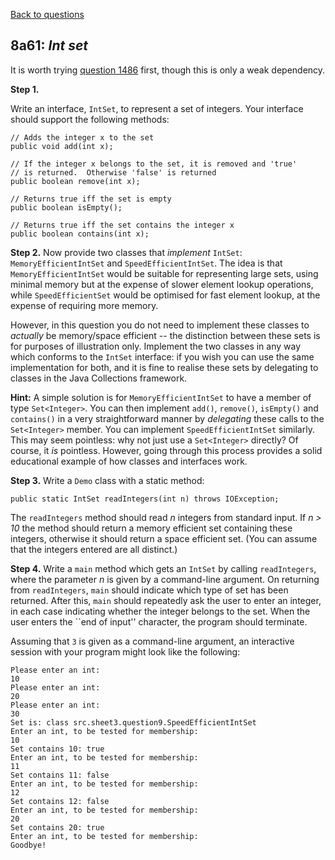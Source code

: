 [Back to questions](../README.md)

## 8a61: *Int set*

It is worth trying [question 1486](1486.md) first, though this is only a weak dependency.

**Step 1.**

Write an interface, `IntSet`, to represent a set of integers.
Your interface should support the following methods:

```
// Adds the integer x to the set
public void add(int x);

// If the integer x belongs to the set, it is removed and 'true'
// is returned.  Otherwise 'false' is returned	
public boolean remove(int x);

// Returns true iff the set is empty	
public boolean isEmpty();

// Returns true iff the set contains the integer x
public boolean contains(int x);
```

**Step 2.**
Now provide two classes that *implement* `IntSet`: `MemoryEfficientIntSet`
and `SpeedEfficientIntSet`.  The idea is that `MemoryEfficientIntSet` would
be suitable for representing large sets, using minimal memory but at the expense of slower
element lookup operations, while `SpeedEfficientSet` would be optimised for fast
element lookup, at the expense of requiring more memory.

However, in this question you do not need to implement these classes to *actually*
be memory/space efficient -- the distinction between these sets is for purposes of illustration
only.  Implement the two classes in any way which conforms to the
`IntSet` interface: if you wish you can use the same implementation for both,
and it is fine to realise these sets by delegating to classes in the Java Collections
framework.

**Hint:**  A simple solution is for `MemoryEfficientIntSet` to
have a member of type `Set<Integer>`.  You can then implement `add()`,
`remove()`, `isEmpty()` and `contains()` in a very straightforward
manner by *delegating* these calls to the `Set<Integer>` member.  You can implement
`SpeedEfficientIntSet` similarly.  This may seem pointless: why not just use a `Set<Integer>`
directly?  Of course, it *is* pointless.  However, going through this process provides a solid
educational example of how classes and interfaces work.

**Step 3.**
Write a `Demo` class with a static method:

```
public static IntSet readIntegers(int n) throws IOException;
```

The `readIntegers` method should read *n* integers from standard input.  If *n > 10* the
method should return a memory efficient set containing these integers, otherwise it should return
a space efficient set.  (You can assume that the integers entered are all distinct.)

**Step 4.**
Write a `main` method which gets an `IntSet` by calling `readIntegers`,
where the parameter *n* is given by a command-line argument.  On returning from `readIntegers`,
`main` should indicate which type of set has been returned.  After this, `main`
should repeatedly ask the user to enter an integer, in each case indicating whether the integer
belongs to the set.  When the user enters the ``end of input'' character, the program should terminate.

Assuming that `3` is given as a command-line argument, an interactive session with your
program might look like the following:


```
Please enter an int:
10
Please enter an int:
20
Please enter an int:
30
Set is: class src.sheet3.question9.SpeedEfficientIntSet
Enter an int, to be tested for membership:
10
Set contains 10: true
Enter an int, to be tested for membership:
11
Set contains 11: false
Enter an int, to be tested for membership:
12
Set contains 12: false
Enter an int, to be tested for membership:
20
Set contains 20: true
Enter an int, to be tested for membership:
Goodbye!
```

